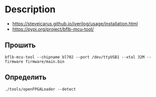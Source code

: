 # Description

- https://steveicarus.github.io/iverilog/usage/installation.html
- https://pypi.org/project/bflb-mcu-tool/

## Прошить 

`bflb-mcu-tool --chipname bl702 --port /dev/ttyUSB1 --xtal 32M --firmware firmware/main.bin`

## Определить 

`./tools/openFPGALoader --detect`